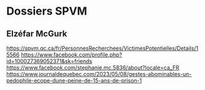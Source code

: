 # Dossiers SPVM

## Elzéfar McGurk
https://spvm.qc.ca/fr/PersonnesRecherchees/VictimesPotentielles/Details/15566
https://www.facebook.com/profile.php?id=100027369052371&sk=friends
https://www.facebook.com/stephanie.mc.5836/about?locale=ca_FR
https://www.journaldequebec.com/2023/05/08/gestes-abominables-un-pedophile-ecope-dune-peine-de-15-ans-de-prison-1
